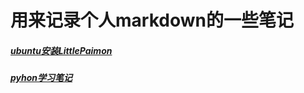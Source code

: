 # 用来记录个人markdown的一些笔记

##### [ubuntu安装LittlePaimon](https://github.com/forchannot/-md/blob/main/ubuntu%E5%AE%89%E8%A3%85LittlePaimon.md)

##### [pyhon学习笔记](https://github.com/forchannot/-md/blob/main/Python%E5%AD%A6%E4%B9%A0.md)
